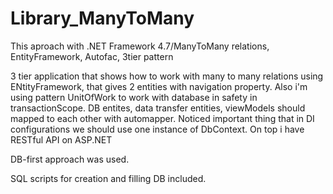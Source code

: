# Library_ManyToMany
This aproach with .NET Framework 4.7/ManyToMany relations, EntityFramework, Autofac, 3tier pattern

3 tier application that shows how to work with many to many relations using ENtityFramework,
that gives 2 entities with navigation property. Also i'm using pattern UnitOfWork to work 
with database in safety in transactionScope. DB entites, data transfer entities, viewModels should mapped to each other with automapper.
Noticed important thing that in DI configurations we should use one instance of DbContext.
On top i have RESTful API on ASP.NET

DB-first approach was used.

SQL scripts for creation and filling DB included.
